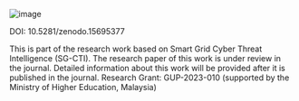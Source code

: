 ![image](https://github.com/user-attachments/assets/9435ba6a-13c7-4ae2-8077-d9c28165bcfe)

DOI: 10.5281/zenodo.15695377

This is part of the research work based on Smart Grid Cyber Threat Intelligence (SG-CTI). The research paper of this work is under review in the journal. Detailed information about this work will be provided after it is published in the journal. Research Grant: GUP-2023-010 (supported by the Ministry of Higher Education, Malaysia)
